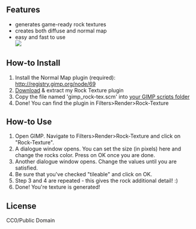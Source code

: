 ## Features
* generates game-ready rock textures
* creates both diffuse and normal map
* easy and fast to use  
![](http://orig10.deviantart.net/603e/f/2015/186/6/f/example3_by_rick_tinyworlds-d901hbe.jpg) 
 
## How-to Install
1. Install the Normal Map plugin (required): http://registry.gimp.org/node/69
2. [Download](https://github.com/tinyworlds/Rock-Texture-Generator/zipball/master) & extract my Rock Texture plugin
3. Copy the file named 'gimp_rock-tex.scm' into [your GIMP scripts folder](http://docs.gimp.org/en/install-script-fu.html)
4. Done! You can find the plugin in Filters>Render>Rock-Texture

## How-to Use
1. Open GIMP. Navigate to Filters>Render>Rock-Texture and click on "Rock-Texture".
2. A dialogue window opens. You can set the size (in pixels) here and change the rocks color. Press on OK once you are done.
3. Another dialogue window opens. Change the values until you are satisfied.
4. Be sure that you've checked "tileable" and click on OK.  
5. Step 3 and 4 are repeated - this gives the rock additional detail! :)  
6. Done! You're texture is generated!

## License
CC0/Public Domain
